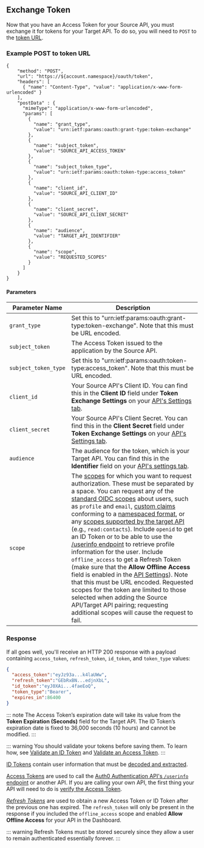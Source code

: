 ## Exchange Token

Now that you have an Access Token for your Source API, you must exchange it for tokens for your Target API. To do so, you will need to `POST` to the [token URL](/api/authentication#on-behalf-of-flow).

### Example POST to token URL

```har
{
    "method": "POST",
    "url": "https://${account.namespace}/oauth/token",
    "headers": [
      { "name": "Content-Type", "value": "application/x-www-form-urlencoded" }
    ],
    "postData" : {
      "mimeType": "application/x-www-form-urlencoded",
      "params": [
        {
          "name": "grant_type",
          "value": "urn:ietf:params:oauth:grant-type:token-exchange"
        },
        {
          "name": "subject_token",
          "value": "SOURCE_API_ACCESS_TOKEN"
        },
        {
          "name": "subject_token_type",
          "value": "urn:ietf:params:oauth:token-type:access_token"
        },
        {
          "name": "client_id",
          "value": "SOURCE_API_CLIENT_ID"
        },
        {
          "name": "client_secret",
          "value": "SOURCE_API_CLIENT_SECRET"
        },
        {
          "name": "audience",
          "value": "TARGET_API_IDENTIFIER"
        },
        {
          "name": "scope",
          "value": "REQUESTED_SCOPES"
        }
      ]
    }
}
```

#### Parameters

| Parameter Name       | Description |
|----------------------|-------------|
| `grant_type`         | Set this to "urn:ietf:params:oauth:grant-type:token-exchange". Note that this must be URL encoded. |
| `subject_token`      | The Access Token issued to the application by the Source API. |
| `subject_token_type` | Set this to "urn:ietf:params:oauth:token-type:access_token". Note that this must be URL encoded. |
| `client_id`          | Your Source API's Client ID. You can find this in the **Client ID** field under **Token Exchange Settings** on your [API's Settings tab](${manage_url}/#/apis). |
| `client_secret`      | Your Source API's Client Secret. You can find this in the **Client Secret** field under **Token Exchange Settings** on your [API's Settings tab](${manage_url}/#/apis). |
| `audience`           | The audience for the token, which is your Target API. You can find this in the **Identifier** field on your [API's settings tab](${manage_url}/#/apis). |
| `scope`              | The [scopes](/scopes) for which you want to request authorization. These must be separated by a space. You can request any of the [standard OIDC scopes](https://openid.net/specs/openid-connect-core-1_0.html#StandardClaims) about users, such as `profile` and `email`, [custom claims](/tokens/jwt-claims#custom-claims) conforming to a [namespaced format](/tokens/concepts/claims-namespacing), or any [scopes supported by the target API](/scopes/current/api-scopes) (e.g., `read:contacts`). Include `openid` to get an ID Token or to be able to use the [/userinfo endpoint](/api/authentication#user-profile) to retrieve profile information for the user. Include `offline_access` to get a Refresh Token (make sure that the __Allow Offline Access__ field is enabled in the [API Settings](${manage_url}/#/apis)). Note that this must be URL encoded. Requested scopes for the token are limited to those selected when adding the Source API/Target API pairing; requesting additional scopes will cause the request to fail. |

### Response

If all goes well, you'll receive an HTTP 200 response with a payload containing `access_token`, `refresh_token`, `id_token`, and `token_type` values:

```json
{
  "access_token":"eyJz93a...k4laUWw",
  "refresh_token":"GEbRxBN...edjnXbL",
  "id_token":"eyJ0XAi...4faeEoQ",
  "token_type":"Bearer",
  "expires_in":86400
}
```

::: note
The Access Token’s expiration date will take its value from the **Token Expiration (Seconds)** field for the Target API. The ID Token’s expiration date is fixed to 36,000 seconds (10 hours) and cannot be modified.
:::

::: warning
You should validate your tokens before saving them. To learn how, see [Validate an ID Token](/tokens/guides/id-token/validate-id-token) and [Validate an Access Token](/tokens/guides/access-token/validate-access-token).
:::

[ID Tokens](/tokens/id-tokens) contain user information that must be [decoded and extracted](/tokens/id-tokens#id-token-payload). 

[Access Tokens](/tokens/access-token) are used to call the [Auth0 Authentication API's `/userinfo` endpoint](/api/authentication#get-user-info) or another API. If you are calling your own API, the first thing your API will need to do is [verify the Access Token](/tokens/guides/access-token/validate-access-token).

<dfn data-key="refresh-token">[Refresh Tokens](/tokens/refresh-token)</dfn> are used to obtain a new Access Token or ID Token after the previous one has expired. The `refresh_token` will only be present in the response if you included the `offline_access` scope and enabled __Allow Offline Access__ for your API in the Dashboard.

::: warning
Refresh Tokens must be stored securely since they allow a user to remain authenticated essentially forever.
:::
